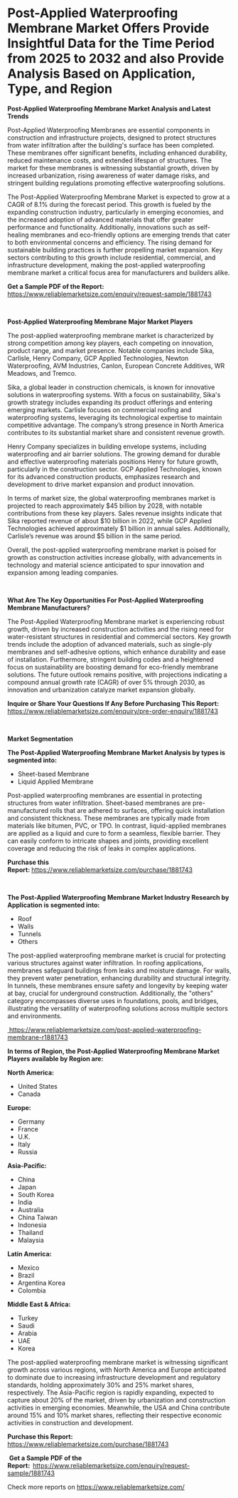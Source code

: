 <p><h1>Post-Applied Waterproofing Membrane Market Offers Provide Insightful Data for the Time Period from 2025 to 2032 and also Provide Analysis Based on Application, Type, and Region</h1></p><p><strong>Post-Applied Waterproofing Membrane Market Analysis and Latest Trends</strong></p>
<p><p>Post-Applied Waterproofing Membranes are essential components in construction and infrastructure projects, designed to protect structures from water infiltration after the building's surface has been completed. These membranes offer significant benefits, including enhanced durability, reduced maintenance costs, and extended lifespan of structures. The market for these membranes is witnessing substantial growth, driven by increased urbanization, rising awareness of water damage risks, and stringent building regulations promoting effective waterproofing solutions.</p><p>The Post-Applied Waterproofing Membrane Market is expected to grow at a CAGR of 8.1% during the forecast period. This growth is fueled by the expanding construction industry, particularly in emerging economies, and the increased adoption of advanced materials that offer greater performance and functionality. Additionally, innovations such as self-healing membranes and eco-friendly options are emerging trends that cater to both environmental concerns and efficiency. The rising demand for sustainable building practices is further propelling market expansion. Key sectors contributing to this growth include residential, commercial, and infrastructure development, making the post-applied waterproofing membrane market a critical focus area for manufacturers and builders alike.</p></p>
<p><strong>Get a Sample PDF of the Report:&nbsp;</strong> <a href="https://www.reliablemarketsize.com/enquiry/request-sample/1881743?utm_campaign=3552&utm_medium=2&utm_source=Github&utm_content=ia&utm_term=03042025&utm_id=post-applied-waterproofing-membrane">https://www.reliablemarketsize.com/enquiry/request-sample/1881743</a></p>
<p>&nbsp;</p>
<p><strong>Post-Applied Waterproofing Membrane Major Market Players</strong></p>
<p><p>The post-applied waterproofing membrane market is characterized by strong competition among key players, each competing on innovation, product range, and market presence. Notable companies include Sika, Carlisle, Henry Company, GCP Applied Technologies, Newton Waterproofing, AVM Industries, Canlon, European Concrete Additives, WR Meadows, and Tremco.</p><p>Sika, a global leader in construction chemicals, is known for innovative solutions in waterproofing systems. With a focus on sustainability, Sika's growth strategy includes expanding its product offerings and entering emerging markets. Carlisle focuses on commercial roofing and waterproofing systems, leveraging its technological expertise to maintain competitive advantage. The company’s strong presence in North America contributes to its substantial market share and consistent revenue growth.</p><p>Henry Company specializes in building envelope systems, including waterproofing and air barrier solutions. The growing demand for durable and effective waterproofing materials positions Henry for future growth, particularly in the construction sector. GCP Applied Technologies, known for its advanced construction products, emphasizes research and development to drive market expansion and product innovation.</p><p>In terms of market size, the global waterproofing membranes market is projected to reach approximately $45 billion by 2028, with notable contributions from these key players. Sales revenue insights indicate that Sika reported revenue of about $10 billion in 2022, while GCP Applied Technologies achieved approximately $1 billion in annual sales. Additionally, Carlisle’s revenue was around $5 billion in the same period.</p><p>Overall, the post-applied waterproofing membrane market is poised for growth as construction activities increase globally, with advancements in technology and material science anticipated to spur innovation and expansion among leading companies.</p></p>
<p>&nbsp;</p>
<p><strong>What Are The Key Opportunities For Post-Applied Waterproofing Membrane Manufacturers?</strong></p>
<p><p>The Post-Applied Waterproofing Membrane market is experiencing robust growth, driven by increased construction activities and the rising need for water-resistant structures in residential and commercial sectors. Key growth trends include the adoption of advanced materials, such as single-ply membranes and self-adhesive options, which enhance durability and ease of installation. Furthermore, stringent building codes and a heightened focus on sustainability are boosting demand for eco-friendly membrane solutions. The future outlook remains positive, with projections indicating a compound annual growth rate (CAGR) of over 5% through 2030, as innovation and urbanization catalyze market expansion globally.</p></p>
<p><strong>Inquire or Share Your Questions If Any Before Purchasing This Report:</strong> <a href="https://www.reliablemarketsize.com/enquiry/pre-order-enquiry/1881743?utm_campaign=3552&utm_medium=2&utm_source=Github&utm_content=ia&utm_term=03042025&utm_id=post-applied-waterproofing-membrane">https://www.reliablemarketsize.com/enquiry/pre-order-enquiry/1881743</a></p>
<p>&nbsp;</p>
<p><strong>Market Segmentation</strong></p>
<p><strong>The Post-Applied Waterproofing Membrane Market Analysis by types is segmented into:</strong></p>
<p><ul><li>Sheet-based Membrane</li><li>Liquid Applied Membrane</li></ul></p>
<p><p>Post-applied waterproofing membranes are essential in protecting structures from water infiltration. Sheet-based membranes are pre-manufactured rolls that are adhered to surfaces, offering quick installation and consistent thickness. These membranes are typically made from materials like bitumen, PVC, or TPO. In contrast, liquid-applied membranes are applied as a liquid and cure to form a seamless, flexible barrier. They can easily conform to intricate shapes and joints, providing excellent coverage and reducing the risk of leaks in complex applications.</p></p>
<p><strong>Purchase this Report:&nbsp;</strong><a href="https://www.reliablemarketsize.com/purchase/1881743?utm_campaign=3552&utm_medium=2&utm_source=Github&utm_content=ia&utm_term=03042025&utm_id=post-applied-waterproofing-membrane">https://www.reliablemarketsize.com/purchase/1881743</a></p>
<p>&nbsp;</p>
<p><strong>The Post-Applied Waterproofing Membrane Market Industry Research by Application is segmented into:</strong></p>
<p><ul><li>Roof</li><li>Walls</li><li>Tunnels</li><li>Others</li></ul></p>
<p><p>The post-applied waterproofing membrane market is crucial for protecting various structures against water infiltration. In roofing applications, membranes safeguard buildings from leaks and moisture damage. For walls, they prevent water penetration, enhancing durability and structural integrity. In tunnels, these membranes ensure safety and longevity by keeping water at bay, crucial for underground construction. Additionally, the "others" category encompasses diverse uses in foundations, pools, and bridges, illustrating the versatility of waterproofing solutions across multiple sectors and environments.</p></p>
<p><a href="https://www.reliablemarketsize.com/post-applied-waterproofing-membrane-r1881743?utm_campaign=3552&utm_medium=2&utm_source=Github&utm_content=ia&utm_term=03042025&utm_id=post-applied-waterproofing-membrane">&nbsp;https://www.reliablemarketsize.com/post-applied-waterproofing-membrane-r1881743</a></p>
<p><strong>In terms of Region, the Post-Applied Waterproofing Membrane Market Players available by Region are:</strong></p>
<p>
    <p> <strong> North America: </strong>
        <ul>
            <li>United States</li>
            <li>Canada</li>
        </ul>
        </p> 
    <p> <strong> Europe: </strong>
        <ul>
            <li>Germany</li>
            <li>France</li>
            <li>U.K.</li>
            <li>Italy</li>
            <li>Russia</li>
        </ul>
        </p> 
    <p> <strong> Asia-Pacific: </strong>
        <ul>
            <li>China</li>
            <li>Japan</li>
            <li>South Korea</li>
            <li>India</li>
            <li>Australia</li>
            <li>China Taiwan</li>
            <li>Indonesia</li>
            <li>Thailand</li>
            <li>Malaysia</li>
        </ul>
        </p> 
    <p> <strong> Latin America: </strong>
        <ul>
            <li>Mexico</li>
            <li>Brazil</li>
            <li>Argentina Korea</li>
            <li>Colombia</li>
        </ul>
        </p> 
    <p> <strong> Middle East & Africa: </strong>
        <ul>
            <li>Turkey</li>
            <li>Saudi</li>
            <li>Arabia</li>
            <li>UAE</li>
            <li>Korea</li>
        </ul>
    </p>
    </p>
<p><p>The post-applied waterproofing membrane market is witnessing significant growth across various regions, with North America and Europe anticipated to dominate due to increasing infrastructure development and regulatory standards, holding approximately 30% and 25% market shares, respectively. The Asia-Pacific region is rapidly expanding, expected to capture about 20% of the market, driven by urbanization and construction activities in emerging economies. Meanwhile, the USA and China contribute around 15% and 10% market shares, reflecting their respective economic activities in construction and development.</p></p>
<p><strong>Purchase this Report: </strong><a href="https://www.reliablemarketsize.com/purchase/1881743?utm_campaign=3552&utm_medium=2&utm_source=Github&utm_content=ia&utm_term=03042025&utm_id=post-applied-waterproofing-membrane">https://www.reliablemarketsize.com/purchase/1881743</a></p>
<p>&nbsp;<strong>Get a Sample PDF of the Report:&nbsp;&nbsp;</strong><a href="https://www.reliablemarketsize.com/enquiry/request-sample/1881743?utm_campaign=3552&utm_medium=2&utm_source=Github&utm_content=ia&utm_term=03042025&utm_id=post-applied-waterproofing-membrane">https://www.reliablemarketsize.com/enquiry/request-sample/1881743</a></p>
<p><strong></strong></p>
<p>Check more reports on <a href="https://www.reliablemarketsize.com/?utm_campaign=3552&utm_medium=2&utm_source=Github&utm_content=ia&utm_term=03042025&utm_id=post-applied-waterproofing-membrane">https://www.reliablemarketsize.com/</a></p>